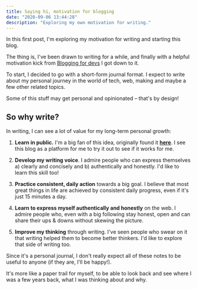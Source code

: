```yaml
---
title: Saying hi, motivation for blogging
date: "2020-09-06 13:44:28"
description: "Exploring my own motivation for writing."
---
```


In this first post, I'm exploring my motivation for writing and starting this blog.

The thing is, I've been drawn to writing for a while, and finally with a helpful motivation kick from [Blogging for devs](http://bloggingfordevs.com/) I got down to it.

To start, I decided to go with a short-form journal format.
I expect to write about my personal journey in the world of tech, web, making and maybe a few other related topics.

Some of this stuff may get personal and opinionated – that's by design!

## So why write?

In writing, I can see a lot of value for my long-term personal growth:

1. **Learn in public.** I'm a big fan of this idea, originally found it [**here**](https://www.swyx.io/writing/learn-in-public/). I see this blog as a platform for me to try it out to see if it works for me.

2. **Develop my writing voice**. I admire people who can express themselves a) clearly and concisely and b) authentically and honestly. I'd like to learn this skill too!

3. **Practice consistent, daily action** towards a big goal. I believe that most great things in life are achieved by consistent daily progress, even if it's just 15 minutes a day.

4. **Learn to express myself authentically and honestly** on the web. I admire people who, even with a big following stay honest, open and can share their ups & downs without skewing the picture.

5. **Improve my thinking** through writing. I've seen people who swear on it that writing helped them to become better thinkers. I'd like to explore that side of writing too.

Since it's a personal journal, I don't really expect all of these notes to be useful to anyone (if they are, I'll be happy!).

It's more like a paper trail for myself, to be able to look back and see where I was a few years back, what I was thinking about and why.
